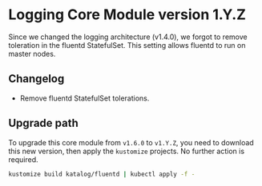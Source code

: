 # Logging Core Module version 1.Y.Z

Since we changed the logging architecture (v1.4.0), we forgot to remove toleration in the fluentd
StatefulSet. This setting allows fluentd to run on master nodes.

## Changelog

- Remove fluentd StatefulSet tolerations.

## Upgrade path

To upgrade this core module from `v1.6.0` to `v1.Y.Z`, you need to download this new version, then apply the
`kustomize` projects. No further action is required.

```bash
kustomize build katalog/fluentd | kubectl apply -f -
```
